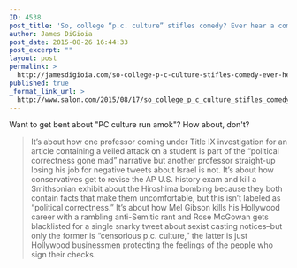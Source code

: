 ```yaml
---
ID: 4538
post_title: 'So, college “p.c. culture” stifles comedy? Ever hear a comedian sh*t on the American Dream at a Wal-Mart shareholders meeting?'
author: James DiGioia
post_date: 2015-08-26 16:44:33
post_excerpt: ""
layout: post
permalink: >
  http://jamesdigioia.com/so-college-p-c-culture-stifles-comedy-ever-hear-a-comedian-sht-on-the-american-dream-at-a-wal-mart-shareholders-meeting/
published: true
_format_link_url: >
  http://www.salon.com/2015/08/17/so_college_p_c_culture_stifles_comedy_ever_hear_a_comedian_sht_on_the_american_dream_at_a_wal_mart_shareholders_meeting/
---
```

Want to get bent about "PC culture run amok"? How about, don't?

> It’s about how one professor coming under Title IX investigation for an article containing a veiled attack on a student is part of the “political correctness gone mad” narrative but another professor straight-up losing his job for negative tweets about Israel is not. It’s about how conservatives get to revise the AP U.S. history exam and kill a Smithsonian exhibit about the Hiroshima bombing because they both contain facts that make them uncomfortable, but this isn’t labeled as “political correctness.” It’s about how Mel Gibson kills his Hollywood career with a rambling anti-Semitic rant and Rose McGowan gets blacklisted for a single snarky tweet about sexist casting notices–but only the former is “censorious p.c. culture,” the latter is just Hollywood businessmen protecting the feelings of the people who sign their checks.
